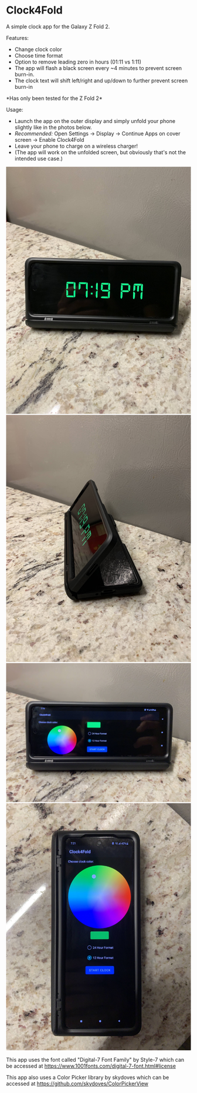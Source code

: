 # Clock4Fold

A simple clock app for the Galaxy Z Fold 2.

Features:
- Change clock color
- Choose time format
- Option to remove leading zero in hours (01:11 vs 1:11)
- The app will flash a black screen every ~4 minutes to prevent screen burn-in.
- The clock text will shift left/right and up/down to further prevent screen burn-in

\*Has only been tested for the Z Fold 2*

Usage:
- Launch the app on the outer display and simply unfold your phone slightly like in the photos below.
- *Recommended:* Open Settings -> Display -> Continue Apps on cover screen -> Enable Clock4Fold
- Leave your phone to charge on a wireless charger!
- (The app will work on the unfolded screen, but obviously that's not the intended use case.)

![](photos/IMG_4322.jpg)
![](photos/IMG_4323.jpg)
![](photos/IMG_4324.jpg)
![](photos/IMG_4328.jpg)

This app uses the font called "Digital-7 Font Family" by Style-7 which can be accessed at https://www.1001fonts.com/digital-7-font.html#license

This app also uses a Color Picker library by skydoves which can be accessed at https://github.com/skydoves/ColorPickerView
